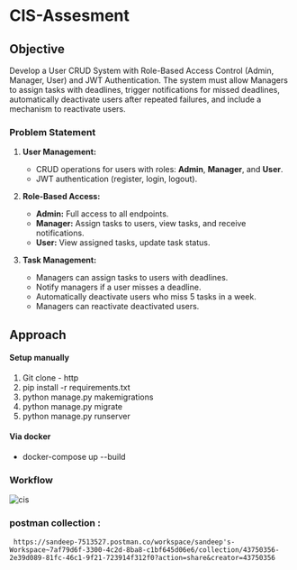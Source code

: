 # CIS-Assesment

## Objective
  Develop a User CRUD System with Role-Based Access Control (Admin, Manager, User)
  and JWT Authentication. The system must allow Managers to assign tasks with
  deadlines, trigger notifications for missed deadlines, automatically deactivate users
  after repeated failures, and include a mechanism to reactivate users.

 ### Problem Statement   

1. **User Management:**  
   - CRUD operations for users with roles: **Admin**, **Manager**, and **User**.  
   - JWT authentication (register, login, logout).  

2. **Role-Based Access:**  
   - **Admin:** Full access to all endpoints.  
   - **Manager:** Assign tasks to users, view tasks, and receive notifications.  
   - **User:** View assigned tasks, update task status.  

3. **Task Management:**  
   - Managers can assign tasks to users with deadlines.  
   - Notify managers if a user misses a deadline.  
   - Automatically deactivate users who miss 5 tasks in a week.  
   - Managers can reactivate deactivated users.

## Approach
 #### Setup manually 
  1.  Git clone - http
  2.  pip install -r requirements.txt
  3.  python manage.py makemigrations
  4.  python manage.py migrate
  5.  python manage.py runserver
#### Via docker 
  - docker-compose up --build
### Workflow
  ![cis ](https://github.com/user-attachments/assets/5d4eefbb-8a78-421a-9a99-d7d1bf38c49e)

### postman collection : 
	 https://sandeep-7513527.postman.co/workspace/sandeep's-Workspace~7af79d6f-3300-4c2d-8ba8-c1bf645d06e6/collection/43750356-2e39d089-81fc-46c1-9f21-723914f312f0?action=share&creator=43750356

